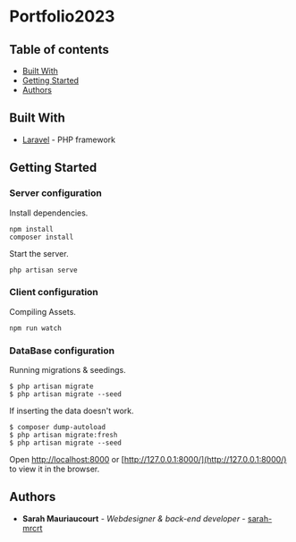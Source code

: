 # Portfolio2023

## Table of contents
* [Built With](#built-with)
* [Getting Started](#getting-started)
* [Authors](#authors)

## Built With

* [Laravel](https://laravel.com/) - PHP framework

## Getting Started
### Server configuration

Install dependencies.

```
npm install
composer install
```

Start the server.

```
php artisan serve
```

### Client configuration

Compiling Assets.

```
npm run watch
```

### DataBase configuration

Running migrations & seedings.

```shell
$ php artisan migrate
$ php artisan migrate --seed
```

If inserting the data doesn't work.

```shell
$ composer dump-autoload 
$ php artisan migrate:fresh
$ php artisan migrate --seed
```

Open [http://localhost:8000](http://localhost:8000) or [http://127.0.0.1:8000/](http://127.0.0.1:8000/) to view it in the browser.


## Authors

* **Sarah Mauriaucourt** - *Webdesigner & back-end developer* - [sarah-mrcrt](https://github.com/sarah-mrcrt)